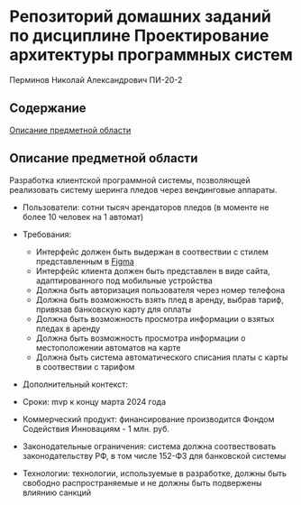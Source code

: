 # Репозиторий домашних заданий по дисциплине Проектирование архитектуры программных систем

Перминов Николай Александрович ПИ-20-2

## Содержание 

[Описание предметной области](#описание-предметной-области)

## Описание предметной области

Разработка клиентской программной системы, позволяющей реализовать систему шеринга пледов через вендинговые аппараты.

* Пользователи: сотни тысяч арендаторов пледов (в моменте не более 10 человек на 1 автомат)

* Требования:
  * Интерфейс должен быть выдержан в соотвествии с стилем представленным в [Figma](https://www.figma.com/file/ps307rK7Asv4zydPCsEvp1/Get-a-blanket?type=design&node-id=3%3A53&mode=design&t=OipNMWndKoMap800-1)
  * Интерфейс клиента должен быть представлен в виде сайта, адаптированного под мобильные устройства
  * Должна быть авторизация пользователя через номер телефона
  * Должна быть возможность взять плед в аренду, выбрав тариф, привязав банковскую карту для оплаты
  * Должна быть возможность просмотра информации о взятых пледах в аренду
  * Должна быть возможность просмотра информации о местоположении автоматов на карте
  * Должна быть система автоматического списания платы с карты в соотвествии с тарифом
 
* Дополнительный контекст:
 * Сроки: mvp к концу марта 2024 года
 * Коммерческий продукт: финансирование производится Фондом Содействия Инновациям - 1 млн. руб.
 * Законодательные ограничения: система должна соотвествовать законодательству РФ, в том числе 152-ФЗ для банковской системы
 * Технологии: технологии, используемые в разработке, должны быть свободно распространяемые и не должны быть подвержены влиянию санкций

